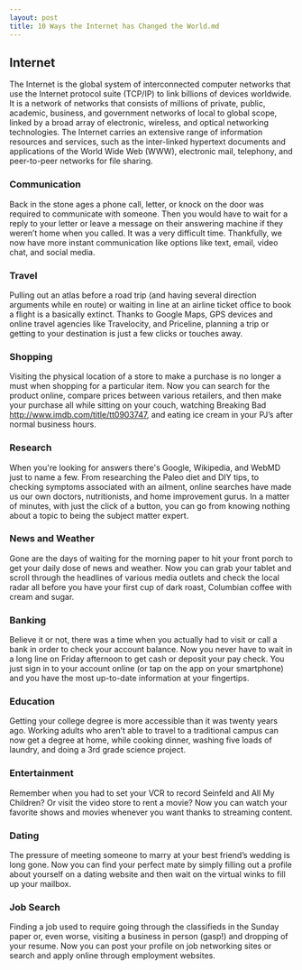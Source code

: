 ```yaml
---
layout: post
title: 10 Ways the Internet has Changed the World.md
---
```

## Internet
The Internet is the global system of interconnected computer networks that use the Internet protocol suite (TCP/IP) to link billions of devices worldwide. It is a network of networks that consists of millions of private, public, academic, business, and government networks of local to global scope, linked by a broad array of electronic, wireless, and optical networking technologies. The Internet carries an extensive range of information resources and services, such as the inter-linked hypertext documents and applications of the World Wide Web (WWW), electronic mail, telephony, and peer-to-peer networks for file sharing.

### Communication

Back in the stone ages a phone call, letter, or knock on the door was required to communicate with someone. Then you would have to wait for a reply to your letter or leave a message on their answering machine if they weren’t home when you called. It was a very difficult time. Thankfully, we now have more instant communication like options like text, email, video chat, and social media. 

### Travel

Pulling out an atlas before a road trip (and having several direction arguments while en route) or waiting in line at an airline ticket office to book a flight is a basically extinct. Thanks to Google Maps, GPS devices and online travel agencies like Travelocity, and Priceline, planning a trip or getting to your destination is just a few clicks or touches away. 

### Shopping

Visiting the physical location of a store to make a purchase is no longer a must when shopping for a particular item. Now you can search for the product online, compare prices between various retailers, and then make your purchase all while sitting on your couch, watching Breaking Bad http://www.imdb.com/title/tt0903747, and eating ice cream in your PJ’s after normal business hours. 

### Research

When you're looking for answers there's Google, Wikipedia, and WebMD just to name a few. From researching the Paleo diet and DIY tips, to checking symptoms associated with an ailment, online searches have made us our own doctors, nutritionists, and home improvement gurus. In a matter of minutes, with just the click of a button, you can go from knowing nothing about a topic to being the subject matter expert. 

### News and Weather

Gone are the days of waiting for the morning paper to hit your front porch to get your daily dose of news and weather. Now you can grab your tablet and scroll through the headlines of various media outlets and check the local radar all before you have your first cup of dark roast, Columbian coffee with cream and sugar. 

### Banking
 
Believe it or not, there was a time when you actually had to visit or call a bank in order to check your account balance. Now you never have to wait in a long line on Friday afternoon to get cash or deposit your pay check. You just sign in to your account online (or tap on the app on your smartphone) and you have the most up-to-date information at your fingertips.

### Education

Getting your college degree is more accessible than it was twenty years ago. Working adults who aren’t able to travel to a traditional campus can now get a degree at home, while cooking dinner, washing five loads of laundry, and doing a 3rd grade science project. 

### Entertainment

Remember when you had to set your VCR to record Seinfeld and All My Children? Or visit the video store to rent a movie? Now you can watch your favorite shows and movies whenever you want thanks to streaming content.

### Dating

The pressure of meeting someone to marry at your best friend’s wedding is long gone. Now you can find your perfect mate by simply filling out a profile about yourself on a dating website and then wait on the virtual winks to fill up your mailbox.

### Job Search

Finding a job used to require going through the classifieds in the Sunday paper or, even worse, visiting a business in person (gasp!) and dropping of your resume. Now you can post your profile on job networking sites or search and apply online through employment websites. 

